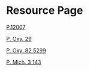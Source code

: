 # Resource Page

[P.12007](./P-12007.html)

[P. Oxy. 29](./P-Oxy-29.html)

[P. Oxy. 82 5299](./P-Oxy-LXXXII-5299.html)

[P. Mich. 3 143](./P-Mich-3-143.html)
